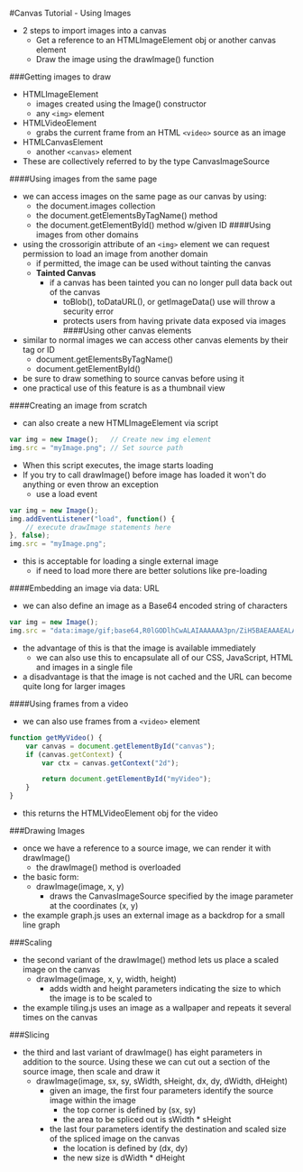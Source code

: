 #Canvas Tutorial - Using Images
- 2 steps to import images into a canvas
    - Get a reference to an HTMLImageElement obj or another canvas element
    - Draw the image using the drawImage() function

###Getting images to draw
- HTMLImageElement
    - images created using the Image() constructor
    - any ```<img>``` element
- HTMLVideoElement
    - grabs the current frame from an HTML ```<video>``` source as an image
- HTMLCanvasElement
    - another ```<canvas>``` element
- These are collectively referred to by the type CanvasImageSource

####Using images from the same page
- we can access images on the same page as our canvas by using:
    - the document.images collection
    - the document.getElementsByTagName() method
    - the document.getElementById() method w/given ID
####Using images from other domains
- using the crossorigin attribute of an ```<img>``` element we can request permission to load an image from another domain
    - if permitted, the image can be used without tainting the canvas
    - **Tainted Canvas**
        - if a canvas has been tainted you can no longer pull data back out of the canvas
            - toBlob(), toDataURL(), or getImageData() use will throw a security error
            - protects users from having private data exposed via images
####Using other canvas elements
- similar to normal images we can access other canvas elements by their tag or ID
    - document.getElementsByTagName()
    - document.getElementById()
- be sure to draw something to source canvas before using it
- one practical use of this feature is as a thumbnail view

####Creating an image from scratch
- can also create a new HTMLImageElement via script
```javascript
var img = new Image();   // Create new img element
img.src = "myImage.png"; // Set source path
```
- When this script executes, the image starts loading
- If you try to call drawImage() before image has loaded it won't do anything or even throw an exception
    - use a load event
```javascript
var img = new Image();
img.addEventListener("load", function() {
    // execute drawImage statements here
}, false);
img.src = "myImage.png";
```
- this is acceptable for loading a single external image
    - if need to load more there are better solutions like pre-loading

####Embedding an image via data: URL
- we can also define an image as a Base64 encoded string of characters
```javascript
var img = new Image();
img.src = "data:image/gif;base64,R0lGODlhCwALAIAAAAAA3pn/ZiH5BAEAAAEALAAAAAALAAsAAAIUhA+hkcuO4lmNVindo7qyrIXiGBYAOw==";
```
- the advantage of this is that the image is available immediately
    - we can also use this to encapsulate all of our CSS, JavaScript, HTML and images in a single file
- a disadvantage is that the image is not cached and the URL can become quite long for larger images

####Using frames from a video
- we can also use frames from a ```<video>``` element
```javascript
function getMyVideo() {
    var canvas = document.getElementById("canvas");
    if (canvas.getContext) {
        var ctx = canvas.getContext("2d");

        return document.getElementById("myVideo");
    }
}
```
- this returns the HTMLVideoElement obj for the video

###Drawing Images
- once we have a reference to a source image, we can render it with drawImage()
    - the drawImage() method is overloaded
- the basic form:
    - drawImage(image, x, y)
        - draws the CanvasImageSource specified by the image parameter at the coordinates (x, y)
- the example graph.js uses an external image as a backdrop for a small line graph

###Scaling
- the second variant of the drawImage() method lets us place a scaled image on the canvas
    - drawImage(image, x, y, width, height)
        - adds width and height parameters indicating the size to which the image is to be scaled to
- the example tiling.js uses an image as a wallpaper and repeats it several times on the canvas

###Slicing
- the third and last variant of drawImage() has eight parameters in addition to the source. Using these we can cut out a section of the source image, then scale and draw it
    - drawImage(image, sx, sy, sWidth, sHeight, dx, dy, dWidth, dHeight)
        - given an image, the first four parameters identify the source image within the image
            - the top corner is defined by (sx, sy)
            - the area to be spliced out is sWidth * sHeight
        - the last four parameters identify the destination and scaled size of the spliced image on the canvas
            - the location is defined by (dx, dy)
            - the new size is dWidth * dHeight
